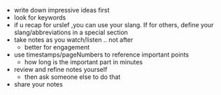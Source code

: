 - write down impressive ideas first
- look for keywords
- if u recap for urslef ,you can use your slang. If for others, define your slang/abbreviations in a special section
- take notes as you watch/listen .. not after
	- better for engagement
- use timestamps/pageNumbers to reference important points
	- how long is the important part in minutes
- review and refine notes yourself
	- then ask someone else to do that
- share your notes